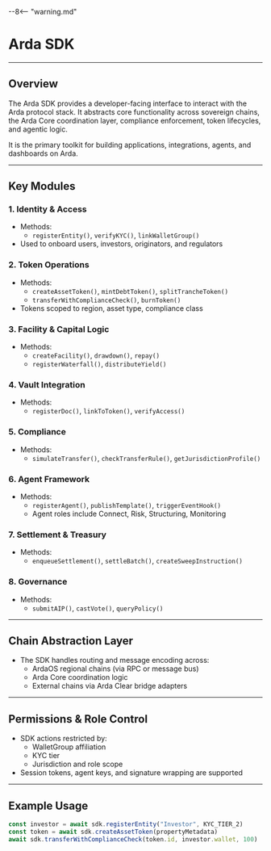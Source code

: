 --8<-- "warning.md"
# Arda SDK

---

## Overview

The Arda SDK provides a developer-facing interface to interact with the Arda protocol stack. It abstracts core functionality across sovereign chains, the Arda Core coordination layer, compliance enforcement, token lifecycles, and agentic logic. 

It is the primary toolkit for building applications, integrations, agents, and dashboards on Arda.

---

## Key Modules

### 1. **Identity & Access**
- Methods:
  - `registerEntity()`, `verifyKYC()`, `linkWalletGroup()`
- Used to onboard users, investors, originators, and regulators

### 2. **Token Operations**
- Methods:
  - `createAssetToken()`, `mintDebtToken()`, `splitTrancheToken()`
  - `transferWithComplianceCheck()`, `burnToken()`
- Tokens scoped to region, asset type, compliance class

### 3. **Facility & Capital Logic**
- Methods:
  - `createFacility()`, `drawdown()`, `repay()`
  - `registerWaterfall()`, `distributeYield()`

### 4. **Vault Integration**
- Methods:
  - `registerDoc()`, `linkToToken()`, `verifyAccess()`

### 5. **Compliance**
- Methods:
  - `simulateTransfer()`, `checkTransferRule()`, `getJurisdictionProfile()`

### 6. **Agent Framework**
- Methods:
  - `registerAgent()`, `publishTemplate()`, `triggerEventHook()`
  - Agent roles include Connect, Risk, Structuring, Monitoring

### 7. **Settlement & Treasury**
- Methods:
  - `enqueueSettlement()`, `settleBatch()`, `createSweepInstruction()`

### 8. **Governance**
- Methods:
  - `submitAIP()`, `castVote()`, `queryPolicy()`

---

## Chain Abstraction Layer

- The SDK handles routing and message encoding across:
  - ArdaOS regional chains (via RPC or message bus)
  - Arda Core coordination logic
  - External chains via Arda Clear bridge adapters

---

## Permissions & Role Control

- SDK actions restricted by:
  - WalletGroup affiliation
  - KYC tier
  - Jurisdiction and role scope
- Session tokens, agent keys, and signature wrapping are supported

---

## Example Usage

```ts
const investor = await sdk.registerEntity("Investor", KYC_TIER_2)
const token = await sdk.createAssetToken(propertyMetadata)
await sdk.transferWithComplianceCheck(token.id, investor.wallet, 100)
```
